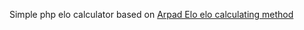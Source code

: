 Simple php elo calculator based on [Arpad Elo elo calculating method](https://en.wikipedia.org/wiki/Elo_rating_system)